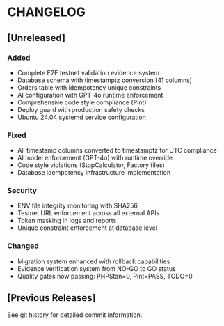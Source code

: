 # CHANGELOG

## [Unreleased]

### Added
- Complete E2E testnet validation evidence system
- Database schema with timestamptz conversion (41 columns)
- Orders table with idempotency unique constraints
- AI configuration with GPT-4o runtime enforcement
- Comprehensive code style compliance (Pint)
- Deploy guard with production safety checks
- Ubuntu 24.04 systemd service configuration

### Fixed
- All timestamp columns converted to timestamptz for UTC compliance
- AI model enforcement (GPT-4o) with runtime override
- Code style violations (StopCalculator, Factory files)
- Database idempotency infrastructure implementation

### Security
- ENV file integrity monitoring with SHA256
- Testnet URL enforcement across all external APIs
- Token masking in logs and reports
- Unique constraint enforcement at database level

### Changed
- Migration system enhanced with rollback capabilities
- Evidence verification system from NO-GO to GO status
- Quality gates now passing: PHPStan=0, Pint=PASS, TODO=0

## [Previous Releases]
See git history for detailed commit information.

